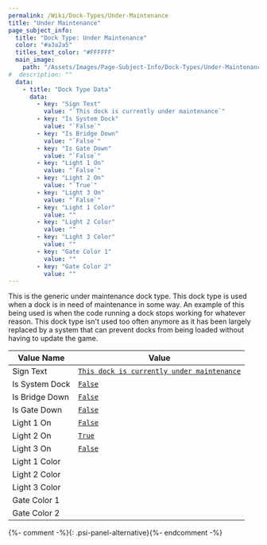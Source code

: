 ```yaml
---
permalink: /Wiki/Dock-Types/Under-Maintenance
title: "Under Maintenance"
page_subject_info:
  title: "Dock Type: Under Maintenance"
  color: "#a3a2a5"
  titles_text_color: "#FFFFFF"
  main_image:
    path: "/Assets/Images/Page-Subject-Info/Dock-Types/Under-Maintenance.png"
#  description: ""
  data:
    - title: "Dock Type Data"
      data:
        - key: "Sign Text"
          value: "`This dock is currently under maintenance`"
        - key: "Is System Dock"
          value: "`False`"
        - key: "Is Bridge Down"
          value: "`False`"
        - key: "Is Gate Down"
          value: "`False`"
        - key: "Light 1 On"
          value: "`False`"
        - key: "Light 2 On"
          value: "`True`"
        - key: "Light 3 On"
          value: "`False`"
        - key: "Light 1 Color"
          value: ""
        - key: "Light 2 Color"
          value: ""
        - key: "Light 3 Color"
          value: ""
        - key: "Gate Color 1"
          value: ""
        - key: "Gate Color 2"
          value: ""
---
```


This is the generic under maintenance dock type. This dock type is used when a dock is in need of maintenance in some way. An example of this being used is when the code running a dock stops working for whatever reason. This dock type isn't used too often anymore as it has been largely replaced by a system that can prevent docks from being loaded without having to update the game.

| Value Name           | Value |
|-|-|
| Sign Text            | [`This dock is currently under maintenance`](/RBAP-Wiki/Wiki/Value-Types#string) |
| Is System Dock       | [`False`](/RBAP-Wiki/Wiki/Value-Types#boolean) |
| Is Bridge Down       | [`False`](/RBAP-Wiki/Wiki/Value-Types#boolean) |
| Is Gate Down         | [`False`](/RBAP-Wiki/Wiki/Value-Types#boolean) |
| Light 1 On           | [`False`](/RBAP-Wiki/Wiki/Value-Types#boolean) |
| Light 2 On           | [`True`](/RBAP-Wiki/Wiki/Value-Types#boolean) |
| Light 3 On           | [`False`](/RBAP-Wiki/Wiki/Value-Types#boolean) |
| Light 1 Color        | <a href="/RBAP-Wiki/Wiki/Value-Types#color"><img class="color-image dock-type-light-color" src="/RBAP-Wiki/Assets/Images/Colors/Red.png" alt=""></a> |
| Light 2 Color        | <a href="/RBAP-Wiki/Wiki/Value-Types#color"><img class="color-image dock-type-light-color" src="/RBAP-Wiki/Assets/Images/Colors/Yellow.png" alt=""></a> |
| Light 3 Color        | <a href="/RBAP-Wiki/Wiki/Value-Types#color"><img class="color-image dock-type-light-color" src="/RBAP-Wiki/Assets/Images/Colors/Green.png" alt=""></a> |
| Gate Color 1         | <a href="/RBAP-Wiki/Wiki/Value-Types#color"><img class="color-image dock-type-light-color" src="/RBAP-Wiki/Assets/Images/Colors/Red.png" alt=""></a> |
| Gate Color 2         | <a href="/RBAP-Wiki/Wiki/Value-Types#color"><img class="color-image dock-type-light-color" src="/RBAP-Wiki/Assets/Images/Colors/White.png" alt=""></a> |
{%- comment -%}{: .psi-panel-alternative}{%- endcomment -%}

<img class="dock-type-image" src="/RBAP-Wiki/Assets/Images/Dock-Types/Under%20Maintenance.png" alt="">